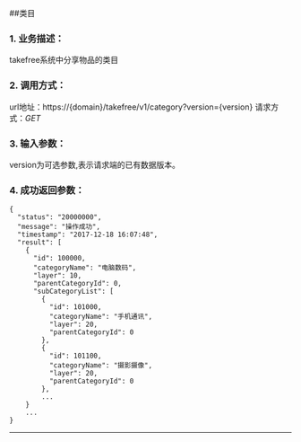 ##类目
### 1. 业务描述：
takefree系统中分享物品的类目

### 2. 调用方式：
url地址：https://{domain}/takefree/v1/category?version={version}
请求方式：*GET*

### 3. 输入参数：
version为可选参数,表示请求端的已有数据版本。

### 4. 成功返回参数：
```
{
  "status": "20000000",
  "message": "操作成功",
  "timestamp": "2017-12-18 16:07:48",
  "result": [
    {
      "id": 100000,
      "categoryName": "电脑数码",
      "layer": 10,
      "parentCategoryId": 0,
      "subCategoryList": [
        {
          "id": 101000,
          "categoryName": "手机通讯",
          "layer": 20,
          "parentCategoryId": 0
        },
        {
          "id": 101100,
          "categoryName": "摄影摄像",
          "layer": 20,
          "parentCategoryId": 0
        },
        ...
    }
    ...
}
```
***

